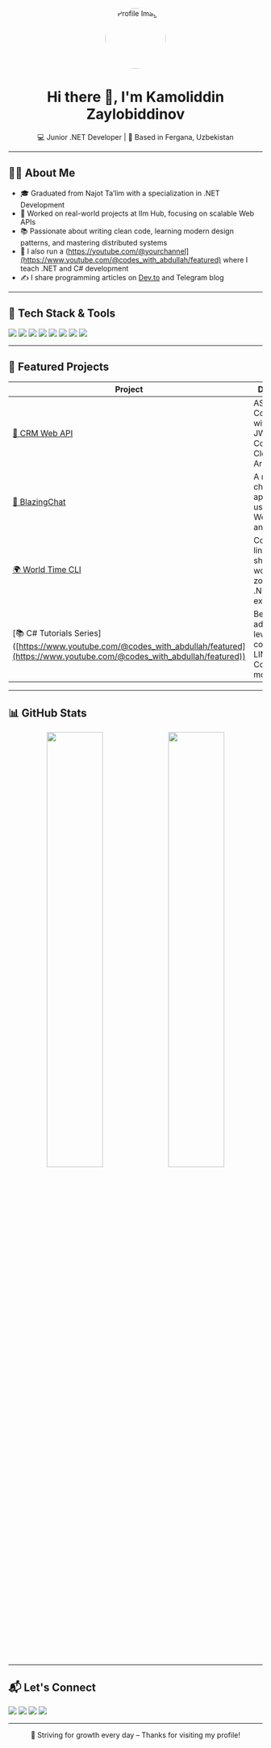 <!-- Profile Picture and Greeting -->
<p align="center">
  <img src="https://avatars.githubusercontent.com/u/YOUR_USERNAME?v=4" width="120" height="120" style="border-radius: 50%;" alt="Profile Image"/>
</p>

<h1 align="center">Hi there 👋, I'm Kamoliddin Zaylobiddinov</h1>
<p align="center">
  💻 Junior .NET Developer | 📍 Based in Fergana, Uzbekistan
</p>

---

## 🧑‍💻 About Me

- 🎓 Graduated from Najot Ta’lim with a specialization in .NET Development  
- 💼 Worked on real-world projects at Ilm Hub, focusing on scalable Web APIs  
- 📚 Passionate about writing clean code, learning modern design patterns, and mastering distributed systems  
- 🎥 I also run a (https://youtube.com/@yourchannel](https://www.youtube.com/@codes_with_abdullah/featured) where I teach .NET and C# development  
- ✍️ I share programming articles on [Dev.to](https://dev.to/yourprofile) and Telegram blog  

---

## 🚀 Tech Stack & Tools

<p align="left">
  <img src="https://img.shields.io/badge/C%23-239120?style=for-the-badge&logo=csharp&logoColor=white"/>
  <img src="https://img.shields.io/badge/.NET-512BD4?style=for-the-badge&logo=dotnet&logoColor=white"/>
  <img src="https://img.shields.io/badge/Entity_Framework_Core-512BD4?style=for-the-badge&logo=.net&logoColor=white"/>
  <img src="https://img.shields.io/badge/Blazor-7733FF?style=for-the-badge&logo=blazor&logoColor=white"/>
  <img src="https://img.shields.io/badge/SQL_Server-CC2927?style=for-the-badge&logo=microsoftsqlserver&logoColor=white"/>
  <img src="https://img.shields.io/badge/Git-F05032?style=for-the-badge&logo=git&logoColor=white"/>
  <img src="https://img.shields.io/badge/GitHub-181717?style=for-the-badge&logo=github&logoColor=white"/>
  <img src="https://img.shields.io/badge/Visual_Studio-5C2D91?style=for-the-badge&logo=visualstudio&logoColor=white"/>
</p>

---

## 📌 Featured Projects

| Project | Description |
|--------|-------------|
| [🔐 CRM Web API](https://github.com/kamoliddin202/crm-api) | ASP.NET Core Web API with Identity, JWT Auth, EF Core, and Clean Architecture |
| [💬 BlazingChat](https://github.com/kamoliddin202/blazingchat) | A real-time chat application using Blazor WebAssembly and SignalR |
| [🌍 World Time CLI](https://github.com/kamoliddin202/worldtime-cli) | Command-line app showing world time zones, using .NET and external APIs |
| [📚 C# Tutorials Series] ([https://www.youtube.com/@codes_with_abdullah/featured](https://www.youtube.com/@codes_with_abdullah/featured)) | Beginner to advanced level tutorials covering C#, LINQ, EF Core, and more |

---

## 📊 GitHub Stats

<p align="center">
  <img src="https://github-readme-stats.vercel.app/api?username=YOUR_USERNAME&show_icons=true&theme=tokyonight" width="47%" />
  <img src="https://github-readme-streak-stats.herokuapp.com/?user=YOUR_USERNAME&theme=tokyonight" width="47%" />
</p>

---

## 📬 Let's Connect

<p align="left">
  <a href="kamoliddinzaylobiddinov677@gmail.com"><img src="https://img.shields.io/badge/Gmail-D14836?style=for-the-badge&logo=gmail&logoColor=white"/></a>
  <a href="https://t.me/abdullohibnmansur"><img src="https://img.shields.io/badge/Telegram-26A5E4?style=for-the-badge&logo=telegram&logoColor=white"/></a>
  <a href="https://linkedin.com/in/kamoliddin-zaylobiddinov-1627b3297/"><img src="https://img.shields.io/badge/LinkedIn-0077B5?style=for-the-badge&logo=linkedin&logoColor=white"/></a>
  <a href="https://youtube.com/@codes_with_abdullah/featured"><img src="https://img.shields.io/badge/Youtube-FF0000?style=for-the-badge&logo=youtube&logoColor=white"/></a>
</p>

---

<p align="center">🚀 Striving for growth every day – Thanks for visiting my profile!</p>

